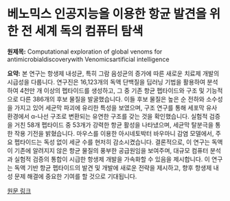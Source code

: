 # 베노믹스 인공지능을 이용한 항균 발견을 위한 전 세계 독의 컴퓨터 탐색

**원제목:** Computational exploration of global venoms for antimicrobialdiscoverywith Venomicsartificial intelligence

**요약:** 본 연구는 항생제 내성균, 특히 그람 음성균의 증가에 따른 새로운 치료제 개발의 시급성을 다룹니다.  연구진은 16,123개의 독액 단백질을 딥러닝 기법을 활용하여 분석하여 4천만 개 이상의 펩타이드를 생성하고, 그 중 기존 항균 펩타이드와 구조 및 기능적으로 다른 386개의 후보 물질을 발굴했습니다.  이들 후보 물질은 높은 순 전하와 소수성을 가지고 있어 세균막 파괴에 유리한 특성을 보였으며, 구조 연구를 통해 세포막 유사 환경에서 α-나선 구조로 변환되는 유연한 구조를 갖는 것을 확인했습니다.  실험적 검증을 거친 58개 펩타이드 중 53개가 강력한 항균 활성을 나타냈으며, 세균막 탈분극을 통한 작용 기전을 밝혔습니다.  마우스를 이용한 아시네토박터 바우마니 감염 모델에서, 주요 펩타이드는 독성 없이 세균 수를 현저히 감소시켰습니다.  결론적으로, 이 연구는 독액이 기존에 알려지지 않은 항균 물질의 풍부한 공급원임을 보여주며, 대규모 컴퓨터 분석과 실험적 검증의 통합이 시급한 항생제 개발을 가속화할 수 있음을 제시합니다.  이 연구는 독액 기반 항균 펩타이드의 발견 및 개발에 새로운 전략을 제시하고, 향후 항생제 내성 문제 해결에 중요한 기여를 할 것으로 기대됩니다.

[원문 링크](https://www.nature.com/articles/s41467-025-60051-6)
